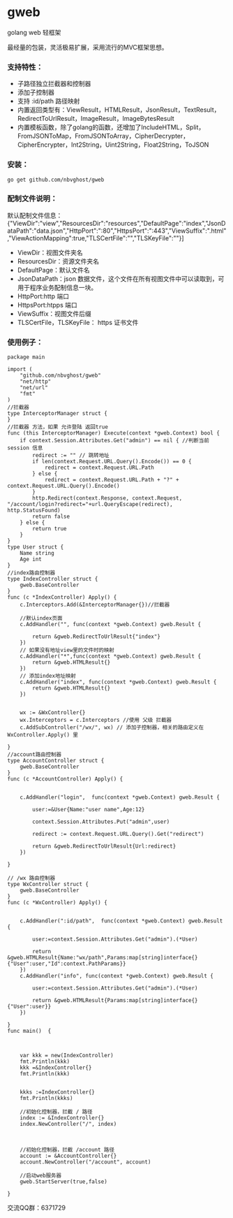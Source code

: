 # gweb
golang web 轻框架

最经量的包装，灵活极易扩展，采用流行的MVC框架思想。

### 支持特性：
  - 子路径独立拦截器和控制器
  - 添加子控制器
  - 支持 :id/path 路径映射
  - 内置返回类型有：ViewResult，HTMLResult，JsonResult，TextResult，RedirectToUrlResult，ImageResult，ImageBytesResult
  - 内置模板函数，除了golang的函数，还增加了IncludeHTML，Split，FromJSONToMap，FromJSONToArray，CipherDecrypter，CipherEncrypter，Int2String，Uint2String，Float2String，ToJSON

### 安装：

```sh
go get github.com/nbvghost/gweb
```

### 配制文件说明：
默认配制文件信息：
{"ViewDir":"view","ResourcesDir":"resources","DefaultPage":"index","JsonDataPath":"data.json","HttpPort":":80","HttpsPort":":443","ViewSuffix":".html","ViewActionMapping":true,"TLSCertFile":"","TLSKeyFile":""}]
  - ViewDir：视图文件夹名
  - ResourcesDir：资源文件夹名
  - DefaultPage：默认文件名
  - JsonDataPath：json 数据文件，这个文件在所有视图文件中可以读取到，可用于程序业务配制信息一块。
  - HttpPort:http 端口
  - HttpsPort:htpps 端口
  - ViewSuffix：视图文件后缀
  - TLSCertFile，TLSKeyFile： https 证书文件

### 使用例子：
```golang
package main

import (
	"github.com/nbvghost/gweb"
	"net/http"
	"net/url"
	"fmt"
)
//拦截器
type InterceptorManager struct {
}
//拦截器 方法，如果 允许登陆 返回true
func (this InterceptorManager) Execute(context *gweb.Context) bool {
	if context.Session.Attributes.Get("admin") == nil { //判断当前 session 信息
		redirect := "" // 跳转地址
		if len(context.Request.URL.Query().Encode()) == 0 {
			redirect = context.Request.URL.Path
		} else {
			redirect = context.Request.URL.Path + "?" + context.Request.URL.Query().Encode()
		}
		http.Redirect(context.Response, context.Request, "/account/login?redirect="+url.QueryEscape(redirect), http.StatusFound)
		return false
	} else {
		return true
	}
}
type User struct {
	Name string
	Age int
}
//index路由控制器
type IndexController struct {
	gweb.BaseController
}
func (c *IndexController) Apply() {
	c.Interceptors.Add(&InterceptorManager{})//拦截器

	//默认index页面
	c.AddHandler("", func(context *gweb.Context) gweb.Result {

		return &gweb.RedirectToUrlResult{"index"}
	})
	// 如果没有地址view里的文件时的映射
	c.AddHandler("*",func(context *gweb.Context) gweb.Result {
		return &gweb.HTMLResult{}
	})
	// 添加index地址映射
	c.AddHandler("index", func(context *gweb.Context) gweb.Result {
		return &gweb.HTMLResult{}
	})


	wx := &WxController{}
	wx.Interceptors = c.Interceptors //使用 父级 拦截器
	c.AddSubController("/wx/", wx) // 添加子控制器，相关的路由定义在 WxController.Apply() 里

}
//account路由控制器
type AccountController struct {
	gweb.BaseController
}
func (c *AccountController) Apply() {


	c.AddHandler("login",  func(context *gweb.Context) gweb.Result {

		user:=&User{Name:"user name",Age:12}

		context.Session.Attributes.Put("admin",user)

		redirect := context.Request.URL.Query().Get("redirect")

		return &gweb.RedirectToUrlResult{Url:redirect}
	})

}

// /wx 路由控制器
type WxController struct {
	gweb.BaseController
}
func (c *WxController) Apply() {


	c.AddHandler(":id/path",  func(context *gweb.Context) gweb.Result {

		user:=context.Session.Attributes.Get("admin").(*User)

		return &gweb.HTMLResult{Name:"wx/path",Params:map[string]interface{}{"User":user,"Id":context.PathParams}}
	})
	c.AddHandler("info", func(context *gweb.Context) gweb.Result {

		user:=context.Session.Attributes.Get("admin").(*User)

		return &gweb.HTMLResult{Params:map[string]interface{}{"User":user}}
	})

}
func main()  {



	var kkk = new(IndexController)
	fmt.Println(kkk)
	kkk =&IndexController{}
	fmt.Println(kkk)


	kkks :=IndexController{}
	fmt.Println(kkks)

	//初始化控制器，拦截 / 路径
	index := &IndexController{}
	index.NewController("/", index)



	//初始化控制器，拦截 /account 路径
	account := &AccountController{}
	account.NewController("/account", account)

	//启动web服务器
	gweb.StartServer(true,false)

}

```


交流QQ群：6371729

